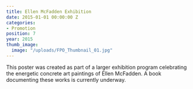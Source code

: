 ```yaml
---
title: Ellen McFadden Exhibition
date: 2015-01-01 00:00:00 Z
categories:
- Promotion
position: 7
year: 2015
thumb_image:
  image: "/uploads/FPO_Thumbnail_01.jpg"
---
```


This poster was created as part of a larger exhibition program celebrating the energetic concrete art paintings of Ellen McFadden. A book documenting these works is currently underway.